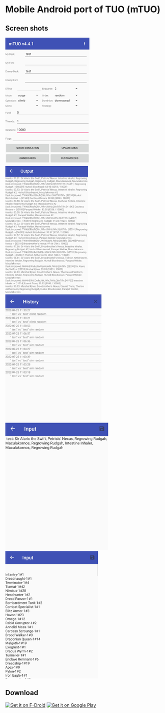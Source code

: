 # Mobile Android port of TUO (mTUO)

## Screen shots
<img src="./fastlane/metadata/android/en-US/images/phoneScreenshots/1.jpg" height="400"> <img src="./fastlane/metadata/android/en-US/images/phoneScreenshots/2.jpg" height="400"> <img src="./fastlane/metadata/android/en-US/images/phoneScreenshots/3.jpg" height="400"> <img src="./fastlane/metadata/android/en-US/images/phoneScreenshots/4.jpg" height="400"> <img src="./fastlane/metadata/android/en-US/images/phoneScreenshots/5.jpg" height="400">

## Download

[<img src="https://fdroid.gitlab.io/artwork/badge/get-it-on.png"
     alt="Get it on F-Droid"
     height="80">](https://f-droid.org/packages/de.neuwirthinformatik.alexander.mtuo/)
[<img src="https://play.google.com/intl/en_us/badges/images/generic/en-play-badge.png"
     alt="Get it on Google Play"
     height="80">](https://play.google.com/store/apps/details?id=de.neuwirthinformatik.alexander.mtuo)


